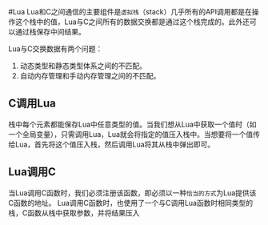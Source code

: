 #Lua 
Lua和C之间通信的主要组件是`虚拟栈`（stack）几乎所有的API调用都是在操作这个栈中的值，Lua与C之间所有的数据交换都是通过这个栈完成的。此外还可以通过栈保存中间结果。

Lua与C交换数据有两个问题：
1. 动态类型和静态类型体系之间的不匹配。
2. 自动内存管理和手动内存管理之间的不匹配。

## C调用Lua
栈中每个元素都能保存Lua中任意类型的值。当我们想从Lua中获取一个值时（如一个全局变量），只需调用Lua，Lua就会将指定的值压入栈中。当想要将一个值传给Lua，首先将这个值压入栈，然后调用Lua将其从栈中弹出即可。

## Lua调用C
当Lua调用C函数时，我们必须注册该函数，即必须以一种`恰当的方式`为Lua提供该C函数的地址。
Lua调用C函数时，也使用了一个与C调用Lua函数时相同类型的栈，C函数从栈中获取参数，并将结果压入